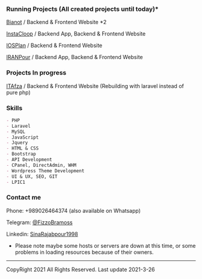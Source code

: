 ### Running Projects (All created projects until today)*

[Bianot](https://www.bianot.com/) / Backend & Frontend Website *2

[InstaCloop](http://instacloop.com/) / Backend App, Backend & Frontend Website

[IOSPlan](https://iosplan.ir/) / Backend & Frontend Website

[IRANPour](http://legal-dictionary.net/) / Backend App, Backend & Frontend Website

### Projects In progress

[ITAfza](https://itafza.ir/) / Backend & Frontend Website (Rebuilding with laravel instead of pure php)

### Skills

```markdown
- PHP
- Laravel
- MySQL
- JavaScript
- Jquery
- HTML & CSS
- Bootstrap
- API Development
- CPanel, DirectAdmin, WHM
- Wordpress Theme Development
- UI & UX, SEO, GIT
- LPIC1
```

### Contact me

Phone: +989026464374 (also available on Whatsapp)

Telegram: [@FizzoBramoss](https://t.me/FizzoBramoss)

Linkedin: [SinaRajabpour1998](https://www.linkedin.com/in/sina-rajabpour-7294731bb/)

* Please note maybe some hosts or servers are down at this time, or some problems in loading resources because of their owners.

***
CopyRight 2021 All Rights Reserved. Last update 2021-3-26
